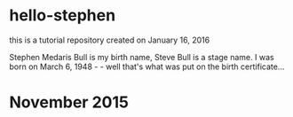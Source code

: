 # hello-stephen
this is a tutorial repository created on January 16, 2016

Stephen Medaris Bull is my birth name, Steve Bull is a stage name.
I was born on March 6, 1948 - - well that's what was put on the birth certificate...

# November 2015
